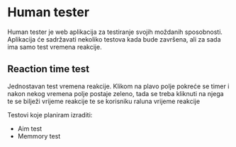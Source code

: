 # Human tester

Human tester je web aplikacija za testiranje svojih moždanih sposobnosti. Aplikacija će sadržavati nekoliko testova kada bude završena, ali za sada ima samo test vremena reakcije.

## Reaction time test

Jednostavan test vremena reakcije. Klikom na plavo polje pokreće se timer i nakon nekog vremena polje postaje zeleno, tada se treba kliknuti na njega te se bilježi vrijeme reakcije te se korisniku raluna vrijeme reakcije


Testovi koje planiram izraditi:
- Aim test
- Memmory test
